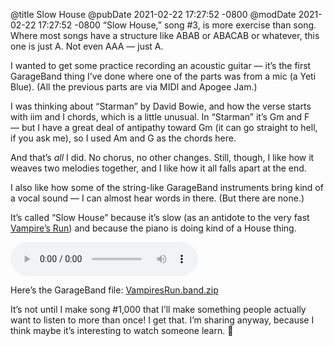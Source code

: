 @title Slow House
@pubDate 2021-02-22 17:27:52 -0800
@modDate 2021-02-22 17:27:52 -0800
“Slow House,” song #3, is more exercise than song. Where most songs have a structure like ABAB or ABACAB or whatever, this one is just A. Not even AAA — just A.

I wanted to get some practice recording an acoustic guitar — it’s the first GarageBand thing I’ve done where one of the parts was from a mic (a Yeti Blue). (All the previous parts are via MIDI and Apogee Jam.)

I was thinking about “Starman” by David Bowie, and how the verse starts with iim and I chords, which is a little unusual. In “Starman” it’s Gm and F — but I have a great deal of antipathy toward Gm (it can go straight to hell, if you ask me), so I used Am and G as the chords here.

And that’s *all* I did. No chorus, no other changes. Still, though, I like how it weaves two melodies together, and I like how it all falls apart at the end.

I also like how some of the string-like GarageBand instruments bring kind of a vocal sound — I can almost hear words in there. (But there are none.)

It’s called “Slow House” because it’s slow (as an antidote to the very fast [Vampire’s Run](https://inessential.com/2021/02/16/vampires_run)) and because the piano is doing kind of a House thing.

<audio controls><source type="audio/mpeg" src="https://ranchero.com/downloads/SlowHouse.mp3"></audio>

Here’s the GarageBand file: [VampiresRun.band.zip](https://ranchero.com/downloads/SlowHouse.band.zip)

It’s not until I make song #1,000 that I’ll make something people actually want to listen to more than once! I get that. I’m sharing anyway, because I think maybe it’s interesting to watch someone learn. 🐣
